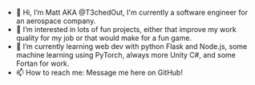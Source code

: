 - 👋 Hi, I’m Matt AKA @T3chedOut, I'm currently a software engineer for an aerospace company.
- 👀 I’m interested in lots of fun projects, either that improve my work quality for my job or that would make for a fun game.
- 🌱 I’m currently learning web dev with python Flask and Node.js, some machine learning using PyTorch, always more Unity C#, and some Fortan for work.
- 📫 How to reach me: Message me here on GitHub!

<!---
T3chedOut/T3chedOut is a ✨ special ✨ repository because its `README.md` (this file) appears on your GitHub profile.
You can click the Preview link to take a look at your changes.
--->
